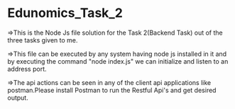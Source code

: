 # Edunomics_Task_2

=>This is the Node Js file solution for the Task 2(Backend Task) out of the three tasks given to me.

=>This file can be executed by any system having node js installed in it and by executing the command "node index.js" we can initialize and listen to an address port.

=>The api actions can be seen in any of the client api applications like postman.Please install Postman to run the Restful Api's and get desired output.
